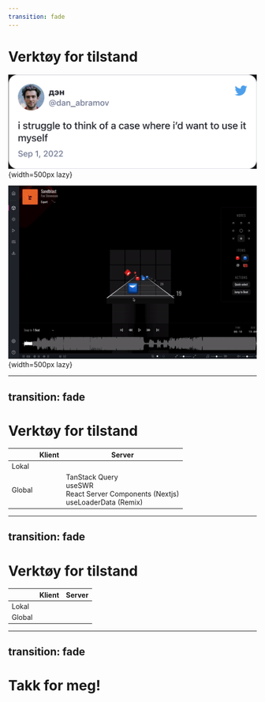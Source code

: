 ```yaml
---
transition: fade
---
```


# Verktøy for tilstand

<v-click hide>

![](../images/dan_abramov_redux.png){width=500px lazy}

</v-click>

<v-after>

![](../images/josh_beat_saber_edit.gif){width=500px lazy}

</v-after>

<!--

Siden Redux har vært så populært, vil jeg trekke det frem. Men du skal sjeldent trenge Redux, med all dens kompleksitet. Selv Dan Abramov, som var en av skaperne av Redux, sier han sliter med å finne usecases for det.

[click] Så kommer Josh Comeau og lager dette sjuke redigeringsprogrammet for beat-saber, med nettopp Redux. 

Comeaus poeng er at Redux kan passe bra på klient-tunge applikasjoner. Men det fins få applikasjoner som er så klient-tunge som dette. Typisk er det redigeringsprogram som dette.

-->

---
transition: fade
---

# Verktøy for tilstand

|     | Klient          | Server            |
| --- | --------------- | ----------------- |
| Lokal |   |  |
| Global |  | TanStack Query<br/>useSWR<br/>React Server Components (Nextjs)<br/>useLoaderData (Remix)|

<!--

Du har også nå rammeverk som Next og Remix som har andre måter å hente data på. Dette er server-først rammeverk, hvor du henter data før komponenten er rendret. Selv om dette er annerledes, så kan du anse det som enda et verktøy innen server-tilstand. Du henter data fra serveren, og har mulighet til å revalidere, lignende som vi har sett med TanStack Query.

-->

---
transition: fade
---

# Verktøy for tilstand

|     | Klient          | Server            |
| --- | --------------- | ----------------- |
| Lokal |   |  |
| Global |  |  |

<!--

Så avslutningsvis, når dere nå kommer tilbake til deres kode, hvordan velger dere blant disse verktøyene? 

Valget avhenger av typen tilstand du har med å gjøre. Om den er synkron eller asynkron, og om du trenger å ha den global eller det holder med lokal. 

Så vil akkurat hvilket verktøy du velger innenfor gruppen, avhenge av noe så kjedelig som din kontekst og preferanse. 

-->

---
transition: fade
---

# Takk for meg!


<!-- 

Det var alt dere trengte å vite om server- og klient-tilstand. Tusen takk for meg!

-->